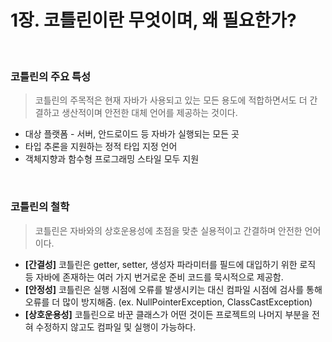 # **1장. 코틀린이란 무엇이며, 왜 필요한가?**

<br>

### **코틀린의 주요 특성**

> 코틀린의 주목적은 현재 자바가 사용되고 있는 모든 용도에 적합하면서도 더 간결하고 생산적이며 안전한 대체 언어를 제공하는 것이다.

- 대상 플랫폼 - 서버, 안드로이드 등 자바가 실행되는 모든 곳
- 타입 추론을 지원하는 정적 타입 지정 언어
- 객체지향과 함수형 프로그래밍 스타일 모두 지원

<br>

### **코틀린의 철학**

> 코틀린은 자바와의 상호운용성에 초점을 맞춘 실용적이고 간결하며 안전한 언어이다.

- **[간결성]** 코틀린은 getter, setter, 생성자 파라미터를 필드에 대입하기 위한 로직 등 자바에 존재하는 여러 가지 번거로운 준비 코드를 묵시적으로 제공함.
- **[안정성]** 코틀린은 실행 시점에 오류를 발생시키는 대신 컴파일 시점에 검사를 통해 오류를 더 많이 방지해줌. (ex. NullPointerException, ClassCastException)
- **[상호운용성]** 코틀린으로 바꾼 클래스가 어떤 것이든 프로젝트의 나머지 부분을 전혀 수정하지 않고도 컴파일 및 실행이 가능하다.
